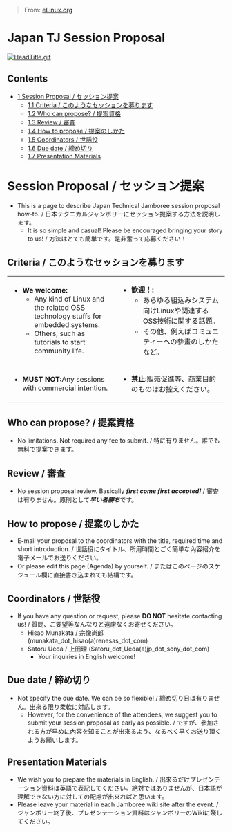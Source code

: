 > From: [eLinux.org](http://eLinux.org/Japan_TJ_Session_Proposal "http://eLinux.org/Japan_TJ_Session_Proposal")


# Japan TJ Session Proposal



[![HeadTitle.gif](http://eLinux.org/images/f/f1/HeadTitle.gif)](http://eLinux.org/File:HeadTitle.gif)

## Contents

-   [1 Session Proposal /
    セッション提案](#session-proposal-e3.82.bb.e3.83.83.e3.82.b7.e3.83.a7.e3.83.b3.e6.8f.90.e6.a1-88)
    -   [1.1 Criteria /
        このようなセッションを募ります](#criteria-e3.81.93.e3.81.ae.e3.82.88.e3.81.86.e3.81.aa.e3.82.bb.e3.83.83.e3.82.b7.e3.83.a7.e3.83.b3.e3.82.92.e5.8b.9f.e3.82.8a.e3.81.be.e3.81-99)
    -   [1.2 Who can propose? /
        提案資格](#who-can-propose-3f-e6.8f.90.e6.a1.88.e8.b3.87.e6.a0-bc)
    -   [1.3 Review / 審査](#review-e5.af.a9.e6.9f-bb)
    -   [1.4 How to propose /
        提案のしかた](#how-to-propose-e6.8f.90.e6.a1.88.e3.81.ae.e3.81.97.e3.81.8b.e3.81-9f)
    -   [1.5 Coordinators /
        世話役](#coordinators-e4.b8.96.e8.a9.b1.e5.bd-b9)
    -   [1.6 Due date /
        締め切り](#due-date-e7.b7.a0.e3.82.81.e5.88.87.e3.82-8a)
    -   [1.7 Presentation Materials](#presentation-materials)

# Session Proposal / セッション提案

-   This is a page to describe Japan Technical Jamboree session proposal
    how-to. /
    日本テクニカルジャンボリーにセッション提案する方法を説明します。
    -   It is so simple and casual! Please be encouraged bringing your
        story to us! / 方法はとても簡単です。是非奮って応募ください！

## Criteria / このようなセッションを募ります

<table>
<col width="50%" />
<col width="50%" />
<tbody>
<tr class="odd">
<td align="left"><ul>
<li><strong>We welcome:</strong>
<ul>
<li>Any kind of Linux and the related OSS technology stuffs for embedded systems.</li>
<li>Others, such as tutorials to start community life.</li>
</ul></li>
</ul></td>
<td align="left"><ul>
<li><strong>歓迎！:</strong>
<ul>
<li>あらゆる組込みシステム向けLinuxや関連するOSS技術に関する話題。</li>
<li>その他、例えばコミュニティーへの參畫のしかたなど。</li>
</ul></li>
</ul></td>
</tr>
<tr class="even">
<td align="left"><ul>
<li><strong>MUST NOT:</strong>Any sessions with commercial intention.</li>
</ul></td>
<td align="left"><ul>
<li><strong>禁止:</strong>販売促進等、商業目的のものはお控えください。</li>
</ul></td>
</tr>
</tbody>
</table>

## Who can propose? / 提案資格

-   No limitations. Not required any fee to submit. /
    特に有りません。誰でも無料で提案できます。

## Review / 審査

-   No session proposal review. Basically ***first come first
    accepted!*** / 審査は有りません。原則として***早い者勝ち***です。

## How to propose / 提案のしかた

-   E-mail your proposal to the coordinators with the title, required
    time and short introduction. /
    世話役にタイトル、所用時間とごく簡単な內容紹介を電子メールでお送りください。
-   Or please edit this page (Agenda) by yourself. /
    またはこのページのスケジュール欄に直接書き込まれても結構です。

## Coordinators / 世話役

-   If you have any question or request, please **DO NOT** hesitate
    contacting us! / 質問、ご要望等なんなりと遠慮なくお寄せください。
    -   Hisao Munakata / 宗像尚郎
        (munakata\_dot\_hisao(a)renesas\_dot\_com)
    -   Satoru Ueda / 上田理
        (Satoru\_dot\_Ueda(a)jp\_dot\_sony\_dot\_com)
        -   Your inquiries in English welcome!

## Due date / 締め切り

-   Not specify the due date. We can be so flexible! /
    締め切り日は有りません。出來る限り柔軟に対応します。
    -   However, for the convenience of the attendees, we suggest you to
        submit your session proposal as early as possible. /
        ですが、參加される方が早めに內容を知ることが出來るよう、なるべく早くお送り頂くようお願いします。

## Presentation Materials

-   We wish you to prepare the materials in English. /
    出來るだけプレゼンテーション資料は英語で表記してください。絶対ではありませんが、日本語が理解できない方に対しての配慮が出來ればと思います。
-   Please leave your material in each Jamboree wiki site after the
    event. /
    ジャンボリー終了後、プレゼンテーション資料はジャンボリーのWikiに殘してください。


